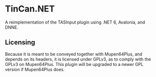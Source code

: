 # TinCan.NET

A reimplementation of the TASInput plugin using .NET 6, Avalonia, and DNNE.

## Licensing
Because it is meant to be conveyed together with Mupen64Plus, and depends on its headers, it is licensed under GPLv3, as
to comply with the GPLv3 on Mupen64Plus. This plugin will be upgraded to a newer GPL version if Mupen64Plus does.